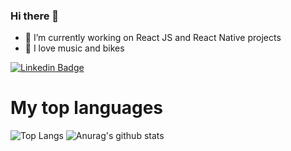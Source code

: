 ### Hi there 👋

- 🔭  I’m currently working on React JS and React Native projects
- 🚴  I love music and bikes


[![Linkedin Badge](https://img.shields.io/badge/-linkedin-%230077B5?style=for-the-badge&logo=linkedin&logoColor=white)](https://www.linkedin.com/in/wevertonfr/)



  
# My top languages

![Top Langs](https://github-readme-stats.vercel.app/api/top-langs/?username=wevertoum&theme=synthwave&show_icons=true&layout=compact)
![Anurag's github stats](https://github-readme-stats.vercel.app/api?username=wevertoum&hide=contribs,prs&theme=synthwave&show_icons=true) 
